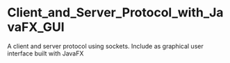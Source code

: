 # Client_and_Server_Protocol_with_JavaFX_GUI
A client and server protocol using sockets. Include as graphical user interface built with JavaFX
